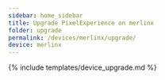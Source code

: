 ```yaml
---
sidebar: home_sidebar
title: Upgrade PixelExperience on merlinx
folder: upgrade
permalink: /devices/merlinx/upgrade/
device: merlinx
---
```

{% include templates/device_upgrade.md %}

